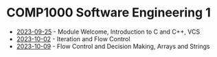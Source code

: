 # COMP1000 Software Engineering 1

- [2023-09-25](/learning-uni/COMP1000/notes/2023-09-25.md) - Module Welcome, Introduction to C and C++, VCS
- [2023-10-02](/learning-uni/COMP1000/notes/2023-10-02.md) - Iteration and Flow Control
- [2023-10-09](/learning-uni/COMP1000/notes/2023-10-09.md) - Flow Control and Decision Making, Arrays and Strings